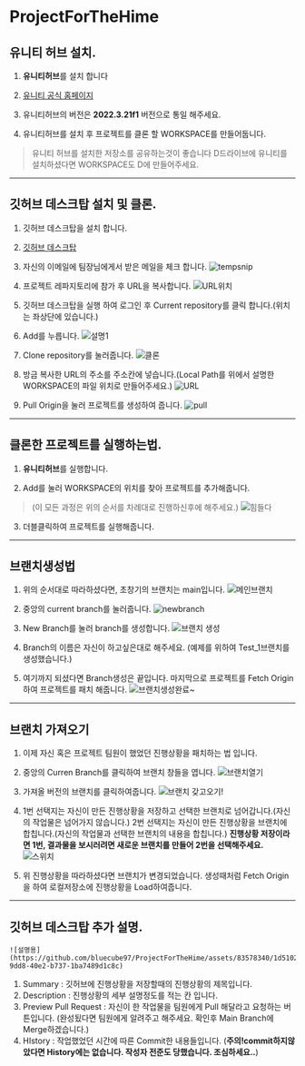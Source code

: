 # ProjectForTheHime

## 유니티 허브 설치.
  1. **유니티허브**를 설치 합니다
   
  2. [유니티 공식 홈페이지](https://unity.com/kr/download)
  
  3. 유니티허브의 버전은 **2022.3.21f1** 버전으로 통일 해주세요.
    
  4. 유니티허브를 설치 후 프로젝트를 클론 할 WORKSPACE를 만들어둡니다.
  > 유니티 허브를 설치한 저장소를 공유하는것이 좋습니다
  > D드라이브에 유니티를 설치하셨다면 WORKSPACE도 D에 만들어주세요.

* * *

## 깃허브 데스크탑 설치 및 클론.
  1. 깃허브 데스크탑을 설치 합니다.
   
  2. [깃허브 데스크탑](https://docs.github.com/ko/desktop/installing-and-authenticating-to-github-desktop/installing-github-desktop)
  3. 자신의 이메일에 팀장님에게서 받은 메일을 체크 합니다. 
      ![tempsnip](https://github.com/bluecube97/ProjectForTheHime/assets/83578340/40a2cde2-0184-4790-a9e0-20ce5eb184b4)
     
  4. 프로젝트 레파지토리에 참가 후 URL을 복사합니다.
      ![URL위치](https://github.com/bluecube97/ProjectForTheHime/assets/83578340/4f6969d4-5273-4ca6-9775-5a887fe7942f)
     
  5. 깃허브 데스크탑을 실행 하여 로그인 후 Current repository를 클릭 합니다.(위치는 좌상단에 있습니다.)
     
  6. Add를 누릅니다.
      ![설명1](https://github.com/bluecube97/ProjectForTheHime/assets/83578340/1c29399d-3326-4146-8800-48b7b4e24883)
     
  7. Clone repository를 눌러줍니다.
      ![클론](https://github.com/bluecube97/ProjectForTheHime/assets/83578340/573d46d8-8937-4e14-8d98-ef3e933caa1a)
     
  8. 방금 복사한 URL의 주소를 주소칸에 넣습니다.(Local Path를 위에서 설명한 WORKSPACE의 파일 위치로 만들어주세요.)
      ![URL](https://github.com/bluecube97/ProjectForTheHime/assets/83578340/bf825bed-6166-4627-9998-2c7185a9381a)
  9. Pull Origin을 눌러 프로젝트를 생성하여 줍니다.
     ![pull](https://github.com/bluecube97/ProjectForTheHime/assets/83578340/baf021e1-8a01-444b-9011-f526a4d1d7ea)

* * *

## 클론한 프로젝트를 실행하는법.
  1. **유니티허브**를 실행합니다.
   
  2. Add를 눌러 WORKSPACE의 위치를 찾아 프로젝트를 추가해줍니다.
> (이 모든 과정은 위의 순서를 차례대로 진행하신후에 해주세요.)
      ![힘들다](https://github.com/bluecube97/ProjectForTheHime/assets/83578340/6d67d726-e2a0-401a-a894-e9b65036abc9)

  3. 더블클릭하여 프로젝트를 실행해줍니다.

* * *

## 브랜치생성법
  1. 위의 순서대로 따라하셨다면, 초창기의 브랜치는 main입니다.
    ![메인브랜치](https://github.com/bluecube97/ProjectForTheHime/assets/83578340/370c6eea-22a0-4cda-8d04-f47b0f6064e7)

  2. 중앙의 current branch를 눌러줍니다.
    ![newbranch](https://github.com/bluecube97/ProjectForTheHime/assets/83578340/73ad708d-df9a-4eb5-90fd-b77e9310ace8)

  3.  New Branch를 눌러 branch를 생성합니다.
    ![브랜치 생성](https://github.com/bluecube97/ProjectForTheHime/assets/83578340/1e8e1cf6-b32e-4afe-93ee-3f1d98d87543)

  4. Branch의 이름은 자신이 하고싶은대로 해주세요.
      (예제를 위하여 Test_1브랜치를 생성했습니다.)
     
  5. 여기까지 되셨다면 Branch생성은 끝입니다. 마지막으로 프로젝트를 Fetch Origin하여 프로젝트를 패치 해줍니다.
     ![브랜치생성완료~](https://github.com/bluecube97/ProjectForTheHime/assets/83578340/53e7e616-36cf-4d25-9d26-04eb79fbef36)

* * *

## 브랜치 가져오기
  1. 이제 자신 혹은 프로젝트 팀원이 했었던 진행상황을 패치하는 법 입니다.

  2. 중앙의 Curren Branch를 클릭하여 브랜치 창들을 엽니다.
    ![브랜치열기](https://github.com/bluecube97/ProjectForTheHime/assets/83578340/d79a35f9-7c6b-45c8-bbf5-c4d945298c2d)

  3. 가져올 버전의 브랜치를 클릭하여줍니다.
    ![브랜치 갖고오기!](https://github.com/bluecube97/ProjectForTheHime/assets/83578340/75190fb3-6a34-4415-9991-e01c9626e6d9)

  4. 1번 선택지는 자신이 만든 진행상황을 저장하고 선택한 브랜치로 넘어갑니다.(자신의 작업물은 넘어가지 않습니다.)
     2번 선택지는 자신이 만든 진행상황을 브랜치에 합칩니다.(자신의 작업물과 선택한 브랜치의 내용을 합칩니다.)
     **진행상황 저장이라면 1번, 결과물을 보시러려면 새로운 브랜치를 만들어 2번을 선택해주세요.**
    ![스위치](https://github.com/bluecube97/ProjectForTheHime/assets/83578340/b6d383c2-44bf-4c09-a835-1aa89765fd97)

  5. 위 진행상황을 따라하셨다면 브랜치가 변경되었습니다. 생성때처럼 Fetch Origin을 하여 로컬저장소에 진행상황을 Load하여줍니다.

* * *

## 깃허브 데스크탑 추가 설명.
    ![설명용](https://github.com/bluecube97/ProjectForTheHime/assets/83578340/1d510252-9dd8-40e2-b737-1ba7489d1c8c)

  1. Summary : 깃허브에 진행상황을 저장할때의 진행상황의 제목입니다.
  2. Description : 진행상황의 세부 설명정도를 적는 칸 입니다.
  3. Preview Pull Request : 자신이 한 작업물을 팀원에게 Pull 해달라고 요청하는 버튼입니다.
     (완성됬다면 팀원에게 알려주고 해주세요. 확인후 Main Branch에 Merge하겠습니다.)
  4. HIstory : 작업했었던 시간에 따른 Commit한 내용들입니다.
     (**주의!commit하지않았다면 History에는 없습니다. 작성자 전준도 당했습니다. 조심하세요..**)


